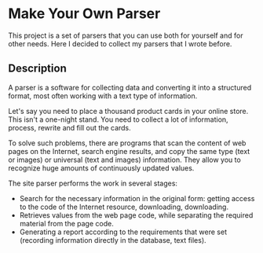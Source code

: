 # Make Your Own Parser

This project is a set of parsers that you can use both for yourself and for other needs. 
Here I decided to collect my parsers that I wrote before.

## Description

A parser is a software for collecting data and converting it into a structured format,
most often working with a text type of information.

Let's say you need to place a thousand product cards in your online store. This isn't a one-night stand.
You need to collect a lot of information, process, rewrite and fill out the cards.

To solve such problems, there are programs that scan the content of web pages on the Internet, search engine results,
and copy the same type (text or images) or universal (text and images) information. They allow you to recognize
huge amounts of continuously updated values.

The site parser performs the work in several stages:

- Search for the necessary information in the original form: getting access to the code of the Internet resource, 
downloading, downloading.
- Retrieves values from the web page code, while separating the required material from the page code.
- Generating a report according to the requirements that were set
(recording information directly in the database, text files).
 

